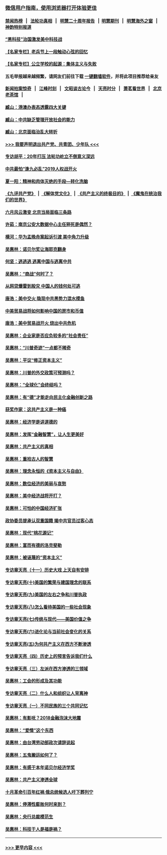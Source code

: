### [微信用户指南，使用浏览器打开体验更佳](https://github.com/gfw-breaker/banned-news1/blob/master/indexes/wechat-guide.md?t=0)
#### [禁闻热榜](热点新闻.md?t=0)  &nbsp;&nbsp;|&nbsp;&nbsp; [法轮功真相](https://github.com/gfw-breaker/truth/blob/master/README.md?t=0) &nbsp;&nbsp;|&nbsp;&nbsp; [明慧二十周年报告](https://github.com/gfw-breaker/mh-reports/blob/master/README.md?t=0) &nbsp;&nbsp;|&nbsp;&nbsp;[明慧期刊](https://github.com/gfw-breaker/mh-qikan) &nbsp;&nbsp;|&nbsp;&nbsp; [明慧海外之窗](https://github.com/gfw-breaker/mh-news/blob/master/README.md?t=0) &nbsp;&nbsp;|&nbsp;&nbsp; [神韵特别报道](https://github.com/gfw-breaker/mh-news/blob/master/shenyun.md?t=0)
#### [“黑科技”治国激发美中科技战](../pages/nsc423/n11638056.md?t=02040055) 
#### [【名家专栏】老兵节上一段触动心弦的回忆](../pages/nsc423/n11646016.md?t=02040055) 
#### [【名家专栏】公立学校的起源：集体主义与失败](../pages/nsc423/n11601833.md?t=02040055) 
#### 五毛举报越来越频繁，请网友们前往下载 [一键翻墙软件](https://github.com/gfw-breaker/ssr-accounts)，并将此项目推荐给亲友
#### [新闻拍案惊奇](https://github.com/gfw-breaker/banned-news1/blob/master/pages/link4.md) &nbsp;&nbsp;|&nbsp;&nbsp; [江峰时刻](https://github.com/gfw-breaker/banned-news1/blob/master/pages/link4.md) &nbsp;&nbsp;|&nbsp;&nbsp; [文昭谈古论今](https://github.com/gfw-breaker/banned-news1/blob/master/pages/link4.md) &nbsp;&nbsp;|&nbsp;&nbsp; [天亮时分](https://github.com/gfw-breaker/banned-news1/blob/master/pages/link4.md) &nbsp;&nbsp;|&nbsp;&nbsp; [萧茗看世界](https://github.com/gfw-breaker/banned-news1/blob/master/pages/link4.md) &nbsp;&nbsp;|&nbsp;&nbsp; [北京老茶馆](https://github.com/gfw-breaker/banned-news1/blob/master/pages/link4.md) &nbsp;&nbsp;|&nbsp;&nbsp; 
#### [臧山：港澳办表态透露四大关键](../pages/nsc423/n11421628.md?t=02040055) 
#### [臧山：中共缺乏管理开放社会的能力](../pages/nsc423/n11407457.md?t=02040055) 
#### [臧山：北京面临治乱大转折](../pages/nsc423/n11406895.md?t=02040055) 
#### [>>> 我要声明退出共产党、共青团、少年队 <<<](https://github.com/begood0513/goodnews/blob/master/quit/letter.md) 
#### [专访胡平：20年打压 法轮功屹立不倒意义深远](../pages/nsc423/n11398800.md?t=02040055) 
#### [中共最怕“逢九必乱”2019人权战开火](../pages/nsc423/n11385248.md?t=02040055) 
#### [夏一阳：精神和肉体灭绝的手段—转化洗脑](../pages/nsc423/n11368250.md?t=02040055) 
#### [《九评共产党》](https://github.com/begood0513/9ping.md/blob/master/README.md) &nbsp;|&nbsp; [《解体党文化》](../../../../jtdwh.md/blob/master/README.md)  &nbsp;|&nbsp; [《共产主义的终极目的》](../../../../gczydzjmd.md/blob/master/README.md) &nbsp;|&nbsp; [《魔鬼在统治我们的世界》](../../../../mgztzwmdsj.md/blob/master/README.md) 
#### [六月风云激变 北京当局面临三条路](../pages/nsc423/n11313668.md?t=02040055) 
#### [许茹：南京公安大数据中心主任猝死是偶然？](../pages/nsc423/n11064744.md?t=02040055) 
#### [横河：华为孟晚舟案起诉引渡 美中角力升级](../pages/nsc423/n11027230.md?t=02040055) 
#### [吴惠林：诺贝尔奖让海耶克翻身](../pages/nsc423/n10890049.md?t=02040055) 
#### [何坚：逃逃逃 逃离中国与逃离中共](../pages/nsc423/n10592891.md?t=02040055) 
#### [吴惠林：“商战”何时了？](../pages/nsc423/n10573558.md?t=02040055) 
#### [从网贷爆雷到股灾 中国人的钱何处可逃](../pages/nsc423/n10572800.md?t=02040055) 
#### [唐浩：美中交火 隐现中共黑势力混水摸鱼](../pages/nsc423/n10544040.md?t=02040055) 
#### [中美贸易战将如何影响中国的房市和币值](../pages/nsc423/n10543697.md?t=02040055) 
#### [唐浩：美中贸易战开火 烧出中共危机](../pages/nsc423/n10540126.md?t=02040055) 
#### [吴惠林：企业家是否应负较多的“社会责任”](../pages/nsc423/n10535022.md?t=02040055) 
#### [吴惠林：“川普奇迹”一点都不稀奇](../pages/nsc423/n10512808.md?t=02040055) 
#### [吴惠林：平议“修正资本主义”](../pages/nsc423/n10495724.md?t=02040055) 
#### [吴惠林：川普的外交政策可预测吗？](../pages/nsc423/n10462387.md?t=02040055) 
#### [吴惠林：“全球化”会终结吗？](../pages/nsc423/n10452838.md?t=02040055) 
#### [吴惠林：有“德”才能走向民主化金融创新之路](../pages/nsc423/n10432292.md?t=02040055) 
#### [获奖作家：这共产主义是一种癌](../pages/nsc423/n10431541.md?t=02040055) 
#### [吴惠林：经济学是讲道德的](../pages/nsc423/n10398014.md?t=02040055) 
#### [吴惠林：发挥“金融智慧”，让人生更美好](../pages/nsc423/n10375019.md?t=02040055) 
#### [吴惠林：共产主义的真相](../pages/nsc423/n10351394.md?t=02040055) 
#### [吴惠林：重拾古人的智慧](../pages/nsc423/n10337691.md?t=02040055) 
#### [吴惠林：理念永恒的《资本主义与自由》](../pages/nsc423/n10316274.md?t=02040055) 
#### [吴惠林：数位经济的美丽与哀愁](../pages/nsc423/n10292946.md?t=02040055) 
#### [吴惠林：美中经济战将开打？](../pages/nsc423/n10258825.md?t=02040055) 
#### [吴惠林：可怕的中国经济扩张](../pages/nsc423/n10219147.md?t=02040055) 
#### [政协委员提承认双重国籍 揭中共官员过客心态](../pages/nsc423/n10208809.md?t=02040055) 
#### [吴惠林：现代“桃花源记”](../pages/nsc423/n10185234.md?t=02040055) 
#### [吴惠林：富而有德的洛克斐勒](../pages/nsc423/n10142264.md?t=02040055) 
#### [吴惠林：被诬蔑的“资本主义”](../pages/nsc423/n10124816.md?t=02040055) 
#### [专访章天亮（十一）历史大戏 上天自有安排](../pages/nsc423/n10094905.md?t=02040055) 
#### [专访章天亮(十)美国的繁荣与建国理念的联系](../pages/nsc423/n10094899.md?t=02040055) 
#### [专访章天亮(九)美国的左右之争和川普执政](../pages/nsc423/n10094889.md?t=02040055) 
#### [专访章天亮(八)怎么看待美国的一些社会现象](../pages/nsc423/n10094857.md?t=02040055) 
#### [专访章天亮(七)传统与现代——美国价值之争](../pages/nsc423/n10093140.md?t=02040055) 
#### [专访章天亮(六)进化论与当前社会变化的关系](../pages/nsc423/n10092036.md?t=02040055) 
#### [专访章天亮(五)为何共产主义在西方不断渗透](../pages/nsc423/n10083620.md?t=02040055) 
#### [专访章天亮（四）历史上的预言告诉我们什么](../pages/nsc423/n10083606.md?t=02040055) 
#### [专访章天亮（三）左派在西方渗透的三领域](../pages/nsc423/n10081115.md?t=02040055) 
#### [吴惠林：工会的形成及其功能](../pages/nsc423/n10080633.md?t=02040055) 
#### [专访章天亮（二）什么人和组织让人背离神](../pages/nsc423/n10076637.md?t=02040055) 
#### [专访章天亮（一）不同民族的三个共同记忆](../pages/nsc423/n10074188.md?t=02040055) 
#### [吴惠林：有影呒？2018金融泡沫大地震](../pages/nsc423/n10040534.md?t=02040055) 
#### [吴惠林：“爱情”这个东西](../pages/nsc423/n10019423.md?t=02040055) 
#### [吴惠林：由台湾劳动部政次请辞说起](../pages/nsc423/n9979679.md?t=02040055) 
#### [吴惠林：五鬼搬运如何了？](../pages/nsc423/n9925338.md?t=02040055) 
#### [吴惠林：有感于本年诺贝尔经济学奖](../pages/nsc423/n9871883.md?t=02040055) 
#### [吴惠林：共产主义渗透全球](../pages/nsc423/n9812748.md?t=02040055) 
#### [十月革命引百年红祸 俄总统候选人吁下葬列宁](../pages/nsc423/n9810182.md?t=02040055) 
#### [吴惠林：停滞性膨胀何时来到？](../pages/nsc423/n9764136.md?t=02040055) 
#### [吴惠林：央行总裁模范生](../pages/nsc423/n9728134.md?t=02040055) 
#### [吴惠林：科技于人是福是祸？](../pages/nsc423/n9672982.md?t=02040055) 

----
#### [ >>> 更早内容 <<< ](../indexes/nsc423-earlier.md)

